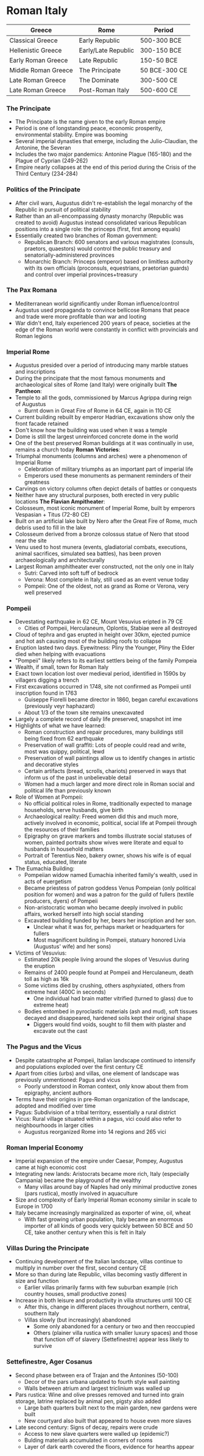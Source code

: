 # Roman Italy
|Greece|Rome|Period|
|---|---|---|
|Classical Greece|Early Republic|500-300 BCE|
|Hellenistic Greece|Early/Late Republic|300-150 BCE|
|Early Roman Greece|Late Republic|150-50 BCE|
|Middle Roman Greece|The Principate|50 BCE-300 CE|
|Late Roman Greece|The Dominate|300-500 CE|
|Late Roman Greece|Post-Roman Italy|500-600 CE|
### The Principate
 - The Principate is the name given to the early Roman empire
 - Period is one of longstanding peace, economic prosperity, environmental stability. Empire was booming
 - Several imperial dynasties that emerge, including the Julio-Claudian, the Antonine, the Severan
 - Includes the two major pandemics: Antonine Plague (165-180) and the Plague of Cyprian (249-262)
 - Empire nearly collapses at the end of this period during the Crisis of the Third Century (234-284)

### Politics of the Principate
 - After civil wars, Augustus didn't re-establish the legal monarchy of the Republic in pursuit of political stability
 - Rather than an all-encompassing dynasty monarchy (Republic was created to avoid) Augustus instead consolidated various Republican positions into a single role: the princeps (first, first among equals)
 - Essentially created two branches of Roman government:
	 - Republican Branch: 600 senators and various magistrates (consuls, praetors, quaestors) would control the public treasury and senatorially-administered provinces
	 - Monarchic Branch: Princeps (emperor) based on limitless authority with its own officials (proconsuls, equestrians, praetorian guards) and control over imperial provinces+treasury

### The Pax Romana
 - Mediterranean world significantly under Roman influence/control
 - Augustus used propaganda to convince bellicose Romans that peace and trade were more profitable than war and looting
 - War didn't end, Italy experienced 200 years of peace, societies at the edge of the Roman world were constantly in conflict with provincials and Roman legions

### Imperial Rome
 - Augustus presided over a period of introducing many marble statues and inscriptions
 - During the principate that the most famous monuments and archaeological sites of Rome (and Italy) were originally built
**The Pantheon**:
 - Temple to all the gods, commissioned by Marcus Agrippa during reign of Augustus
	 - Burnt down in Great Fire of Rome in 64 CE, again in 110 CE
 - Current building rebuilt by emperor Hadrian, excavations show only the front facade retained
 - Don't know how the building was used when it was a temple
 - Dome is still the largest unreinforced concrete dome in the world
 - One of the best preserved Roman buildings at it was continually in use, remains a church today
**Roman Victories**:
 - Triumphal monuments (columns and arches) were a phenomenon of Imperial Rome
	 - Celebration of military triumphs as an important part of imperial life
	 - Emperors used these monuments as permanent reminders of their greatness
 - Carvings on victory columns often depict details of battles or conquests
 - Neither have any structural purposes, both erected in very public locations
**The Flavian Ampitheater**:
 - Colosseum, most iconic monument of Imperial Rome, built by emperors Vespasian + Titus (72-80 CE)
 - Built on an artificial lake built by Nero after the Great Fire of Rome, much debris used to fill in the lake
 - Colosseum derived from a bronze colossus statue of Nero that stood near the site
 - Venu used to host munera (events, gladiatorial combats, executions, animal sacrifices, simulated sea battles), has been proven archaeologically and architecturally
 - Largest Roman amphitheater ever constructed, not the only one in Italy
	 - Sutri: Carved into soft tuff of bedrock
	 - Verona: Most complete in Italy, still used as an event venue today
	 - Pompeii: One of the oldest, not as grand as Rome or Verona, very well preserved

### Pompeii
 - Devestating earthquake in 62 CE, Mount Vesuvius eripted in 79 CE
	 - Cities of Pompeii, Herculaneum, Oplontis, Stabiae were all destroyed
 - Cloud of tephra and gas erupted in height over 30km, ejected pumice and hot ash causing most of the building roofs to collapse
 - Eruption lasted two days. Eyewitness: Pliny the Younger, Pliny the Elder died when helping with evacuations
 - "Pompeii" likely refers to its earliest settlers being of the family Pompeia
 - Wealth, if small, town for Roman Italy
 - Exact town location lost over medieval period, identified in 1590s by villagers digging a trench
 - First excavations occurred in 1748, site not confirmed as Pompeii until inscription found in 1763
	 - Guiseppe Fiorelli became director in 1860, began careful excavations (previously veyr haphazard)
	 - About 1/3 of the town site remains unexcavated
 - Largely a complete record of daily life preserved, snapshot int ime
 - Highlights of what we have learned:
	 - Roman construction and repair procedures, many buildings still being fixed from 62 earthquake
	 - Preservation of wall graffiti: Lots of people could read and write, most was quippy, political, lewd
	 - Preservation of wall paintings allow us to identify changes in artistic and decorative styles
	 - Certain artifacts (bread, scrolls, chariots) preserved in ways that inform us of the past in unbelievable detail
	 - Women had a much larger and more direct role in Roman social and political life than previously known
 - Role of Women at Pompeii:
	 - No official political roles in Rome, traditionally expected to manage households, serve husbands, give birth
	 - Archaeological reality: Freed women did this and much more, actively involved in economic, political, social life at Pompeii through the resources of their families
	 - Epigraphy on grave markers and tombs illustrate social statuses of women, painted portraits show wives were literate and equal to husbands in household matters
	 - Portrait of Terentius Neo, bakery owner, shows his wife is of equal status, educated, literate
 - The Eumachia Building:
	 - Pompeiian widow named Eumachia inherited family's wealth, used in acts of euergetism
	 - Became priestess of patron goddess Venus Pompeian (only political position for women) and was a patron for the guild of fullers (textile producers, dyers) of Pompeii
	 - Non-aristocratic woman who became deeply involved in public affairs, worked herself into high social standing
	 - Excavated building funded by her, bears her inscription and her son.
		 - Unclear what it was for, perhaps market or headquarters for fullers
		 - Most magnificent building in Pompeii, statuary honored Livia (Augustus' wife) and her sons)
 - Victims of Vesuvius:
	 - Estimated 20k people living around the slopes of Vesuvius during the eruption
	 - Remains of 2400 people found at Pompeii and Herculaneum, death toll as high as 16k
	 - Some victims died by crushing, others asphyxiated, others from extreme heat (400C in seconds)
		 - One individual had brain matter vitrified (turned to glass) due to extreme heat)
	 - Bodies entombed in pyroclastic materials (ash and mud), soft tissues decayed and disappeared, hardened soils kept their original shape
		 - Diggers would find voids, sought to fill them with plaster and excavate out the cast

### The Pagus and the Vicus
 - Despite catastrophe at Pompeii, Italian landscape continued to intensify and populations exploded over the first century CE
 - Apart from cities (urbs) and villas, one element of landscape was previously unmentioned: Pagus and vicus
	 - Poorly understood in Roman context, only know about them from epigraphy, ancient authors
 - Terms have their origins in pre-Roman organization of the landscape, adopted and modified over time
 - Pagus: Subdivision of a tribal territory, essentially a rural district
 - Vicus: Rural village situated within a pagus, vici could also refer to neighbourhoods in larger cities
	 - Augustus reorganized Rome into 14 regions and 265 vici

### Roman Imperial Economy
 - Imperial expansion of the empire under Caesar, Pompey, Augustus came at high economic cost
 - Integrating new lands: Aristocrats became more rich, Italy (especially Campania) became the playground of the wealthy
	 - Many villas around bay of Naples had only minimal productive zones (pars rustica), mostly involved in aquaculture
 - Size and complexity of Early Imperial Roman economy similar in scale to Europe in 1700
 - Italy became increasingly marginalized as exporter of wine, oil, wheat
	 - With fast growing urban population, Italy became an enormous importer of all kinds of goods very quickly between 50 BCE and 50 CE, take another century when this is felt in Italy

### Villas During the Principate
 - Continuing development of the Italian landscape, villas continue to multiply in number over the first, second century CE
 - More so than during late Republic, villas becoming vastly different in size and function
	 - Earlier villas primarily farms with few suburban example (rich country houses, small productive zones)
 - Increase in both leisure and productivity in villa structures until 100 CE
	 - After this, change in different places throughout northern, central, southern Italy
	 - Villas slowly (but increasingly) abandoned
		 - Some only abandoned for a century or two and then reoccupied
		 - Others (plainer villa rustica with smaller luxury spaces) and those that function off of slavery (Settefinestre) appear less likely to survive

### Settefinestre, Ager Cosanus
 - Second phase between era of Trajan and the Antonines (50-100)
	 - Decor of the pars urbana updated to fourth style wall painting
	 - Walls between atrium and largest triclinium was walled up
 - Pars rustica: Wine and olive presses removed and turned into grain storage, latrine replaced by animal pen, pigsty also added
	 - Large bath quarters built next to the main garden, new gardens were built
	 - New courtyard also built that appeared to house even more slaves
 - Late second century: Signs of decay, repairs were crude
	 - Access to new slave quarters were walled up (epidemic?)
	 - Bulding materials accumulated in corners of rooms
	 - Layer of dark earth covered the floors, evidence for hearths appear
